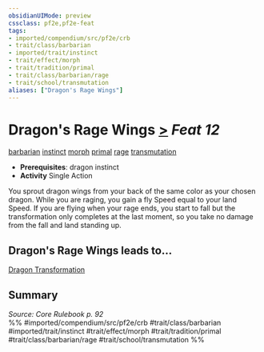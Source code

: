 ```yaml
---
obsidianUIMode: preview
cssclass: pf2e,pf2e-feat
tags:
- imported/compendium/src/pf2e/crb
- trait/class/barbarian
- imported/trait/instinct
- trait/effect/morph
- trait/tradition/primal
- trait/class/barbarian/rage
- trait/school/transmutation
aliases: ["Dragon's Rage Wings"]
---
```

# Dragon's Rage Wings  [>](chapter-9-playing-the-game.md#Actions "Single Action") *Feat 12*  
[barbarian](rules/traits/barbarian.md)  [instinct](instinct.md)  [morph](morph.md)  [primal](primal.md)  [rage](rules/traits/rage.md)  [transmutation](transmutation.md)  

- **Prerequisites**: dragon instinct
- **Activity** Single Action

You sprout dragon wings from your back of the same color as your chosen dragon. While you are raging, you gain a fly Speed equal to your land Speed. If you are flying when your rage ends, you start to fall but the transformation only completes at the last moment, so you take no damage from the fall and land standing up.

## Dragon's Rage Wings leads to...

[Dragon Transformation](dragon-transformation.md)

## Summary

*Source: Core Rulebook p. 92*  
%% #imported/compendium/src/pf2e/crb #trait/class/barbarian #imported/trait/instinct #trait/effect/morph #trait/tradition/primal #trait/class/barbarian/rage #trait/school/transmutation %%